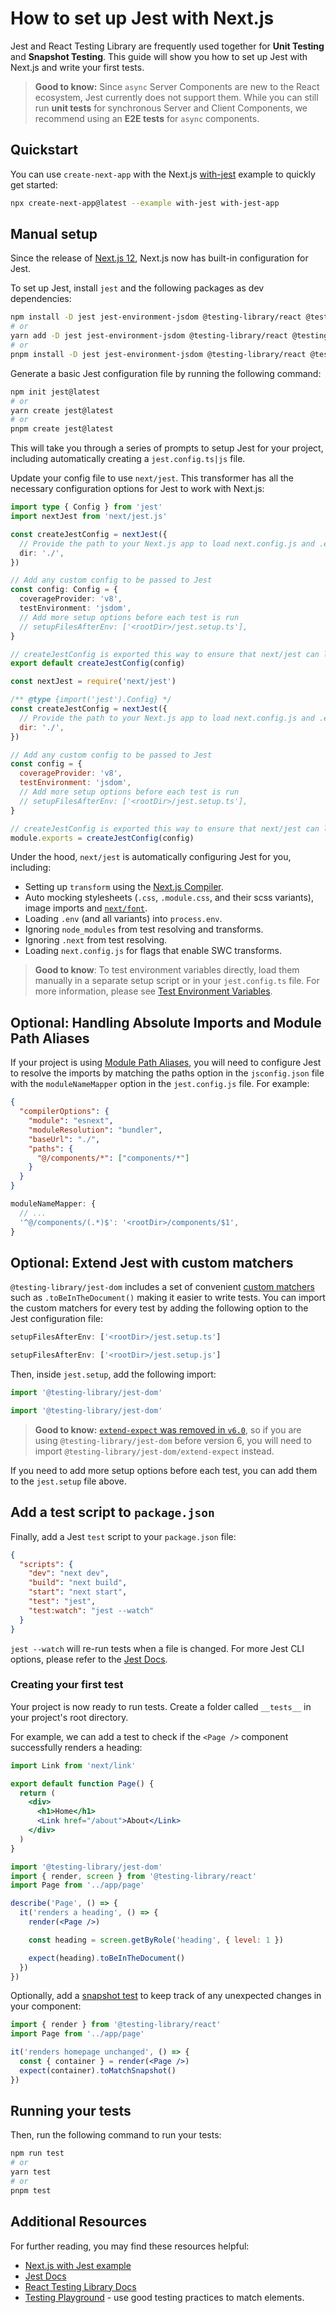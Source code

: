# How to set up Jest with Next.js

Jest and React Testing Library are frequently used together for **Unit Testing** and **Snapshot Testing**. This guide will show you how to set up Jest with Next.js and write your first tests.

> **Good to know:** Since `async` Server Components are new to the React ecosystem, Jest currently does not support them. While you can still run **unit tests** for synchronous Server and Client Components, we recommend using an **E2E tests** for `async` components.

## Quickstart

You can use `create-next-app` with the Next.js [with-jest](https://github.com/vercel/next.js/tree/canary/examples/with-jest) example to quickly get started:

```bash filename="Terminal"
npx create-next-app@latest --example with-jest with-jest-app
```

## Manual setup

Since the release of [Next.js 12](https://nextjs.org/blog/next-12), Next.js now has built-in configuration for Jest.

To set up Jest, install `jest` and the following packages as dev dependencies:

```bash filename="Terminal"
npm install -D jest jest-environment-jsdom @testing-library/react @testing-library/dom @testing-library/jest-dom ts-node @types/jest
# or
yarn add -D jest jest-environment-jsdom @testing-library/react @testing-library/dom @testing-library/jest-dom ts-node @types/jest
# or
pnpm install -D jest jest-environment-jsdom @testing-library/react @testing-library/dom @testing-library/jest-dom ts-node @types/jest
```

Generate a basic Jest configuration file by running the following command:

```bash filename="Terminal"
npm init jest@latest
# or
yarn create jest@latest
# or
pnpm create jest@latest
```

This will take you through a series of prompts to setup Jest for your project, including automatically creating a `jest.config.ts|js` file.

Update your config file to use `next/jest`. This transformer has all the necessary configuration options for Jest to work with Next.js:

```ts filename="jest.config.ts" switcher
import type { Config } from 'jest'
import nextJest from 'next/jest.js'

const createJestConfig = nextJest({
  // Provide the path to your Next.js app to load next.config.js and .env files in your test environment
  dir: './',
})

// Add any custom config to be passed to Jest
const config: Config = {
  coverageProvider: 'v8',
  testEnvironment: 'jsdom',
  // Add more setup options before each test is run
  // setupFilesAfterEnv: ['<rootDir>/jest.setup.ts'],
}

// createJestConfig is exported this way to ensure that next/jest can load the Next.js config which is async
export default createJestConfig(config)
```

```js filename="jest.config.js" switcher
const nextJest = require('next/jest')

/** @type {import('jest').Config} */
const createJestConfig = nextJest({
  // Provide the path to your Next.js app to load next.config.js and .env files in your test environment
  dir: './',
})

// Add any custom config to be passed to Jest
const config = {
  coverageProvider: 'v8',
  testEnvironment: 'jsdom',
  // Add more setup options before each test is run
  // setupFilesAfterEnv: ['<rootDir>/jest.setup.ts'],
}

// createJestConfig is exported this way to ensure that next/jest can load the Next.js config which is async
module.exports = createJestConfig(config)
```

Under the hood, `next/jest` is automatically configuring Jest for you, including:

* Setting up `transform` using the [Next.js Compiler](/docs/architecture/nextjs-compiler.md).
* Auto mocking stylesheets (`.css`, `.module.css`, and their scss variants), image imports and [`next/font`](/docs/app/api-reference/components/font.md).
* Loading `.env` (and all variants) into `process.env`.
* Ignoring `node_modules` from test resolving and transforms.
* Ignoring `.next` from test resolving.
* Loading `next.config.js` for flags that enable SWC transforms.

> **Good to know**: To test environment variables directly, load them manually in a separate setup script or in your `jest.config.ts` file. For more information, please see [Test Environment Variables](/docs/app/guides/environment-variables.md#test-environment-variables).

## Optional: Handling Absolute Imports and Module Path Aliases

If your project is using [Module Path Aliases](/docs/app/getting-started/installation.md#set-up-absolute-imports-and-module-path-aliases), you will need to configure Jest to resolve the imports by matching the paths option in the `jsconfig.json` file with the `moduleNameMapper` option in the `jest.config.js` file. For example:

```json filename="tsconfig.json or jsconfig.json"
{
  "compilerOptions": {
    "module": "esnext",
    "moduleResolution": "bundler",
    "baseUrl": "./",
    "paths": {
      "@/components/*": ["components/*"]
    }
  }
}
```

```js filename="jest.config.js"
moduleNameMapper: {
  // ...
  '^@/components/(.*)$': '<rootDir>/components/$1',
}
```

## Optional: Extend Jest with custom matchers

`@testing-library/jest-dom` includes a set of convenient [custom matchers](https://github.com/testing-library/jest-dom#custom-matchers) such as `.toBeInTheDocument()` making it easier to write tests. You can import the custom matchers for every test by adding the following option to the Jest configuration file:

```ts filename="jest.config.ts" switcher
setupFilesAfterEnv: ['<rootDir>/jest.setup.ts']
```

```js filename="jest.config.js" switcher
setupFilesAfterEnv: ['<rootDir>/jest.setup.js']
```

Then, inside `jest.setup`, add the following import:

```ts filename="jest.setup.ts" switcher
import '@testing-library/jest-dom'
```

```js filename="jest.setup.js" switcher
import '@testing-library/jest-dom'
```

> **Good to know:** [`extend-expect` was removed in `v6.0`](https://github.com/testing-library/jest-dom/releases/tag/v6.0.0), so if you are using `@testing-library/jest-dom` before version 6, you will need to import `@testing-library/jest-dom/extend-expect` instead.

If you need to add more setup options before each test, you can add them to the `jest.setup` file above.

## Add a test script to `package.json`

Finally, add a Jest `test` script to your `package.json` file:

```json filename="package.json" highlight={6-7}
{
  "scripts": {
    "dev": "next dev",
    "build": "next build",
    "start": "next start",
    "test": "jest",
    "test:watch": "jest --watch"
  }
}
```

`jest --watch` will re-run tests when a file is changed. For more Jest CLI options, please refer to the [Jest Docs](https://jestjs.io/docs/cli#reference).

### Creating your first test

Your project is now ready to run tests. Create a folder called `__tests__` in your project's root directory.

For example, we can add a test to check if the `<Page />` component successfully renders a heading:

```jsx filename="app/page.js"
import Link from 'next/link'

export default function Page() {
  return (
    <div>
      <h1>Home</h1>
      <Link href="/about">About</Link>
    </div>
  )
}
```

```jsx filename="__tests__/page.test.jsx"
import '@testing-library/jest-dom'
import { render, screen } from '@testing-library/react'
import Page from '../app/page'

describe('Page', () => {
  it('renders a heading', () => {
    render(<Page />)

    const heading = screen.getByRole('heading', { level: 1 })

    expect(heading).toBeInTheDocument()
  })
})
```

Optionally, add a [snapshot test](https://jestjs.io/docs/snapshot-testing) to keep track of any unexpected changes in your component:

```jsx filename="__tests__/snapshot.js"
import { render } from '@testing-library/react'
import Page from '../app/page'

it('renders homepage unchanged', () => {
  const { container } = render(<Page />)
  expect(container).toMatchSnapshot()
})
```

## Running your tests

Then, run the following command to run your tests:

```bash filename="Terminal"
npm run test
# or
yarn test
# or
pnpm test
```

## Additional Resources

For further reading, you may find these resources helpful:

* [Next.js with Jest example](https://github.com/vercel/next.js/tree/canary/examples/with-jest)
* [Jest Docs](https://jestjs.io/docs/getting-started)
* [React Testing Library Docs](https://testing-library.com/docs/react-testing-library/intro/)
* [Testing Playground](https://testing-playground.com/) - use good testing practices to match elements.
